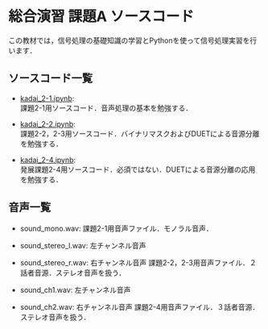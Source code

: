# 総合演習 課題A ソースコード

この教材では，信号処理の基礎知識の学習とPythonを使って信号処理実習を行います．


## ソースコード一覧

- [kadai_2-1.ipynb](https://github.com/YosukeSugiura/SougouEnshu-A/blob/master/kadai_2_1.ipynb):  
   課題2-1用ソースコード．音声処理の基本を勉強する．

- [kadai_2-2.ipynb](https://github.com/YosukeSugiura/SougouEnshu-A/blob/master/kadai_2_2.ipynb):  
   課題2-2，2-3用ソースコード．バイナリマスクおよびDUETによる音源分離を勉強する．

- [kadai_2-4.ipynb](https://github.com/YosukeSugiura/SougouEnshu-A/blob/master/kadai_2_4.ipynb):  
   発展課題2-4用ソースコード．必須ではない．DUETによる音源分離の応用を勉強する．

## 音声一覧

- sound_mono.wav:
   課題2-1用音声ファイル．モノラル音声．
 
- sound_stereo_l.wav: 左チャンネル音声
- sound_stereo_r.wav: 右チャンネル音声
   課題2-2，2-3用音声ファイル．２話者音源．ステレオ音声を扱う．
   
- sound_ch1.wav: 左チャンネル音声
- sound_ch2.wav: 右チャンネル音声
   課題2-4用音声ファイル．３話者音源．ステレオ音声を扱う．
